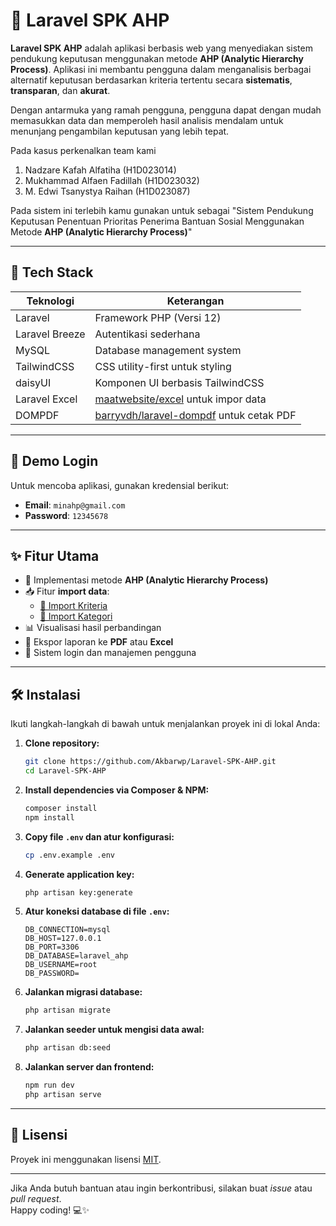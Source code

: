
# 🎯 Laravel SPK AHP

**Laravel SPK AHP** adalah aplikasi berbasis web yang menyediakan sistem pendukung keputusan menggunakan metode **AHP (Analytic Hierarchy Process)**. Aplikasi ini membantu pengguna dalam menganalisis berbagai alternatif keputusan berdasarkan kriteria tertentu secara **sistematis**, **transparan**, dan **akurat**.  

Dengan antarmuka yang ramah pengguna, pengguna dapat dengan mudah memasukkan data dan memperoleh hasil analisis mendalam untuk menunjang pengambilan keputusan yang lebih tepat.


Pada kasus perkenalkan team kami
 1. Nadzare Kafah Alfatiha (H1D023014)
 2. Mukhammad Alfaen Fadillah (H1D023032)
 3. M. Edwi Tsanystya Raihan (H1D023087)

 Pada sistem ini terlebih kamu gunakan untuk sebagai "Sistem Pendukung Keputusan Penentuan Prioritas Penerima Bantuan Sosial Menggunakan Metode **AHP (Analytic Hierarchy Process)**"

---

## 🚀 Tech Stack

| Teknologi           | Keterangan                                 |
|---------------------|---------------------------------------------|
| Laravel             | Framework PHP (Versi 12)                    |
| Laravel Breeze      | Autentikasi sederhana                       |
| MySQL               | Database management system                  |
| TailwindCSS         | CSS utility-first untuk styling             |
| daisyUI             | Komponen UI berbasis TailwindCSS            |
| Laravel Excel       | [maatwebsite/excel](https://laravel-excel.com/) untuk impor data |
| DOMPDF              | [barryvdh/laravel-dompdf](https://github.com/barryvdh/laravel-dompdf) untuk cetak PDF |

---

## 🔑 Demo Login

Untuk mencoba aplikasi, gunakan kredensial berikut:

- **Email**: `minahp@gmail.com`  
- **Password**: `12345678`

---

## ✨ Fitur Utama

- 🧮 Implementasi metode **AHP (Analytic Hierarchy Process)**
- 📥 Fitur **import data**:
  - [📁 Import Kriteria](https://github.com/user-attachments/files/19679422/Import.Kriteria.xlsx)
  - [📁 Import Kategori](https://github.com/user-attachments/files/19679419/Import.Kategori.xlsx)
- 📊 Visualisasi hasil perbandingan
- 📄 Ekspor laporan ke **PDF** atau **Excel**
- 👤 Sistem login dan manajemen pengguna

---

## 🛠️ Instalasi

Ikuti langkah-langkah di bawah untuk menjalankan proyek ini di lokal Anda:

1. **Clone repository:**

   ```bash
   git clone https://github.com/Akbarwp/Laravel-SPK-AHP.git
   cd Laravel-SPK-AHP
   ```

2. **Install dependencies via Composer & NPM:**

   ```bash
   composer install
   npm install
   ```

3. **Copy file `.env` dan atur konfigurasi:**

   ```bash
   cp .env.example .env
   ```

4. **Generate application key:**

   ```bash
   php artisan key:generate
   ```

5. **Atur koneksi database di file `.env`:**

   ```env
   DB_CONNECTION=mysql
   DB_HOST=127.0.0.1
   DB_PORT=3306
   DB_DATABASE=laravel_ahp
   DB_USERNAME=root
   DB_PASSWORD=
   ```

6. **Jalankan migrasi database:**

   ```bash
   php artisan migrate
   ```

7. **Jalankan seeder untuk mengisi data awal:**

   ```bash
   php artisan db:seed
   ```

8. **Jalankan server dan frontend:**

   ```bash
   npm run dev
   php artisan serve
   ```

---

## 📄 Lisensi

Proyek ini menggunakan lisensi [MIT](https://choosealicense.com/licenses/mit/).

---

Jika Anda butuh bantuan atau ingin berkontribusi, silakan buat *issue* atau *pull request*.  
Happy coding! 💻✨
